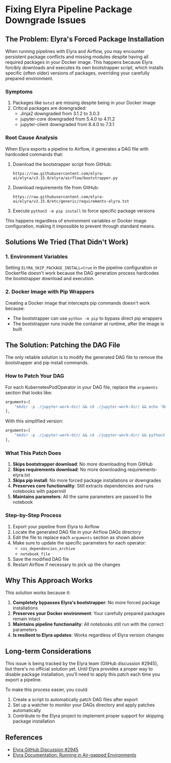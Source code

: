 # Fixing Elyra Pipeline Package Downgrade Issues

## The Problem: Elyra's Forced Package Installation

When running pipelines with Elyra and Airflow, you may encounter persistent package conflicts and missing modules despite having all required packages in your Docker image. This happens because Elyra forcibly downloads and executes its own bootstrapper script, which installs specific (often older) versions of packages, overriding your carefully prepared environment.

### Symptoms

1. Packages like `boto3` are missing despite being in your Docker image
2. Critical packages are downgraded:
   - Jinja2 downgraded from 3.1.2 to 3.0.3
   - jupyter-core downgraded from 5.4.0 to 4.11.2
   - jupyter-client downgraded from 8.4.0 to 7.3.1

### Root Cause Analysis

When Elyra exports a pipeline to Airflow, it generates a DAG file with hardcoded commands that:

1. Download the bootstrapper script from GitHub:
   ```
   https://raw.githubusercontent.com/elyra-ai/elyra/v3.15.0/elyra/airflow/bootstrapper.py
   ```

2. Download requirements file from GitHub:
   ```
   https://raw.githubusercontent.com/elyra-ai/elyra/v3.15.0/etc/generic/requirements-elyra.txt
   ```

3. Execute `python3 -m pip install` to force specific package versions

This happens regardless of environment variables or Docker image configuration, making it impossible to prevent through standard means.

## Solutions We Tried (That Didn't Work)

### 1. Environment Variables

Setting `ELYRA_SKIP_PACKAGE_INSTALL=true` in the pipeline configuration or Dockerfile doesn't work because the DAG generation process hardcodes the bootstrapper download and execution.

### 2. Docker Image with Pip Wrappers

Creating a Docker image that intercepts pip commands doesn't work because:
- The bootstrapper can use `python -m pip` to bypass direct pip wrappers
- The bootstrapper runs inside the container at runtime, after the image is built

## The Solution: Patching the DAG File

The only reliable solution is to modify the generated DAG file to remove the bootstrapper and pip install commands.

### How to Patch Your DAG

For each KubernetesPodOperator in your DAG file, replace the `arguments` section that looks like:

```python
arguments=[
    "mkdir -p ./jupyter-work-dir/ && cd ./jupyter-work-dir/ && echo 'Downloading https://raw.githubusercontent.com/elyra-ai/elyra/v3.15.0/elyra/airflow/bootstrapper.py' && curl --fail -H 'Cache-Control: no-cache' -L https://raw.githubusercontent.com/elyra-ai/elyra/v3.15.0/elyra/airflow/bootstrapper.py --output bootstrapper.py && echo 'Downloading https://raw.githubusercontent.com/elyra-ai/elyra/v3.15.0/etc/generic/requirements-elyra.txt' && curl --fail -H 'Cache-Control: no-cache' -L https://raw.githubusercontent.com/elyra-ai/elyra/v3.15.0/etc/generic/requirements-elyra.txt --output requirements-elyra.txt && python3 -m pip install packaging && python3 -m pip freeze > requirements-current.txt && python3 bootstrapper.py --pipeline-name 'rom-cylinder' --cos-endpoint http://minio.minio-system.svc.cluster.local:9000 --cos-bucket rom-data --cos-directory 'rom-cylinder-0521181928' --cos-dependencies-archive '0_fetch_data-6014d4a5-f553-44a8-abfa-dae58417a28c.tar.gz' --file 'work/0_fetch_data.ipynb' "
],
```

With this simplified version:

```python
arguments=[
    "mkdir -p ./jupyter-work-dir/ && cd ./jupyter-work-dir/ && python3 -c 'import sys; import os; import subprocess; import tempfile; import tarfile; from urllib.request import urlopen; from urllib.parse import urljoin; cos_endpoint = \"http://minio.minio-system.svc.cluster.local:9000\"; cos_bucket = \"rom-data\"; cos_directory = \"rom-cylinder-0521181928\"; cos_dependencies_archive = \"0_fetch_data-6014d4a5-f553-44a8-abfa-dae58417a28c.tar.gz\"; notebook_file = \"work/0_fetch_data.ipynb\"; print(f\"Downloading dependencies from {cos_endpoint}/{cos_bucket}/{cos_directory}/{cos_dependencies_archive}\" ); url = urljoin(f\"{cos_endpoint}/\", f\"{cos_bucket}/{cos_directory}/{cos_dependencies_archive}\"); with urlopen(url) as response, tempfile.NamedTemporaryFile() as temp_file: temp_file.write(response.read()); temp_file.flush(); with tarfile.open(temp_file.name, \"r:gz\") as tar: tar.extractall(\".\"); print(f\"Executing notebook {notebook_file}\"); subprocess.run([\"papermill\", notebook_file, notebook_file, \"-p\", \"cos-endpoint\", cos_endpoint, \"-p\", \"cos-bucket\", cos_bucket, \"-p\", \"cos-directory\", cos_directory, \"-p\", \"cos-dependencies-archive\", cos_dependencies_archive], check=True)'"
],
```

### What This Patch Does

1. **Skips bootstrapper download**: No more downloading from GitHub
2. **Skips requirements download**: No more downloading requirements-elyra.txt
3. **Skips pip install**: No more forced package installations or downgrades
4. **Preserves core functionality**: Still extracts dependencies and runs notebooks with papermill
5. **Maintains parameters**: All the same parameters are passed to the notebook

### Step-by-Step Process

1. Export your pipeline from Elyra to Airflow
2. Locate the generated DAG file in your Airflow DAGs directory
3. Edit the file to replace each `arguments` section as shown above
4. Make sure to update the specific parameters for each operator:
   - `cos_dependencies_archive`
   - `notebook_file`
5. Save the modified DAG file
6. Restart Airflow if necessary to pick up the changes

## Why This Approach Works

This solution works because it:

1. **Completely bypasses Elyra's bootstrapper**: No more forced package installations
2. **Preserves your Docker environment**: Your carefully prepared packages remain intact
3. **Maintains pipeline functionality**: All notebooks still run with the correct parameters
4. **Is resilient to Elyra updates**: Works regardless of Elyra version changes

## Long-term Considerations

This issue is being tracked by the Elyra team (GitHub discussion #2945), but there's no official solution yet. Until Elyra provides a proper way to disable package installation, you'll need to apply this patch each time you export a pipeline.

To make this process easier, you could:

1. Create a script to automatically patch DAG files after export
2. Set up a watcher to monitor your DAGs directory and apply patches automatically
3. Contribute to the Elyra project to implement proper support for skipping package installation

## References

- [Elyra GitHub Discussion #2945](https://github.com/elyra-ai/elyra/discussions/2945)
- [Elyra Documentation: Running in Air-gapped Environments](https://elyra.readthedocs.io/en/latest/recipes/running-elyra-in-air-gapped-environment.html)
